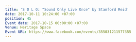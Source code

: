 ```yaml
---
title: 'S O L O: "Sound Only Live Once" by Stanford Reid'
date: 2017-10-11 10:24:00 +07:00
position: 45
Event date: 2017-10-15 00:00:00 +07:00
Venue: Heritage Space
Event URL: https://www.facebook.com/events/355031211577355
---
```


